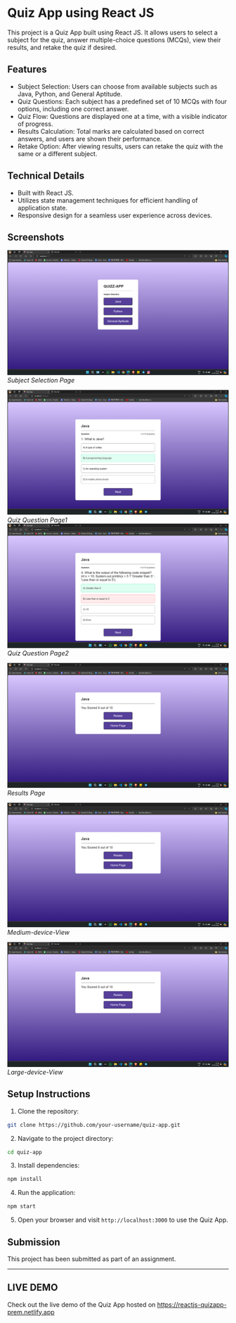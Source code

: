 # Quiz App using React JS

This project is a Quiz App built using React JS. It allows users to select a subject for the quiz, answer multiple-choice questions (MCQs), view their results, and retake the quiz if desired.

## Features

- Subject Selection: Users can choose from available subjects such as Java, Python, and General Aptitude.
- Quiz Questions: Each subject has a predefined set of 10 MCQs with four options, including one correct answer.
- Quiz Flow: Questions are displayed one at a time, with a visible indicator of progress.
- Results Calculation: Total marks are calculated based on correct answers, and users are shown their performance.
- Retake Option: After viewing results, users can retake the quiz with the same or a different subject.

## Technical Details

- Built with React JS.
- Utilizes state management techniques for efficient handling of application state.
- Responsive design for a seamless user experience across devices.

## Screenshots

![Subject Selection](ScreenShots/HomePage.png)
*Subject Selection Page*

![Quiz Question](screenshots/Java-MCQS-Correct-Ans.png)
*Quiz Question Page1*
![Quiz Question](screenshots/Java-MCQS-Wrong-Ans.png)
*Quiz Question Page2*

![Results](screenshots/Score-Page-two-Option-Retake-Homepage.png)
*Results Page*

![Results](screenshots/Score-Page-two-Option-Retake-Homepage.png)
*Medium-device-View*

![Results](screenshots/Score-Page-two-Option-Retake-Homepage.png)
*Large-device-View*

## Setup Instructions

1. Clone the repository:

```bash
git clone https://github.com/your-username/quiz-app.git
```

2. Navigate to the project directory:

```bash
cd quiz-app
```

3. Install dependencies:

```bash
npm install
```

4. Run the application:

```bash
npm start
```

5. Open your browser and visit `http://localhost:3000` to use the Quiz App.

## Submission

This project has been submitted as part of an assignment. 

---

## LIVE DEMO
Check out the live demo of the Quiz App hosted on https://reactjs-quizapp-prem.netlify.app
